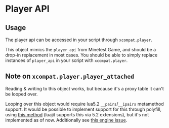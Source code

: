 # Player API

## Usage

The player api can be accessed in your script through `xcompat.player`.

This object mimics the `player_api` from Minetest Game, and should be a drop-in
replacement in most cases. You should be able to simply replace instances
of `player_api` in your script with `xcompat.player`.


## Note on `xcompat.player.player_attached`

Reading & writing to this object works, but because it's a proxy table it can't
be looped over. 

Looping over this object would require lua5.2 `__pairs`/`__ipairs` metamethod support.
It would be possible to implement support for this through polyfill, 
using [this method](https://stackoverflow.com/a/77354254) 
(luajit supports this via 5.2 extensions), but it's not implemented as of now.
Additionally see [this engine issue](https://github.com/minetest/minetest/issues/15133).
